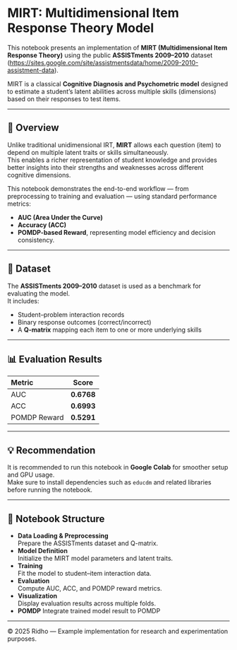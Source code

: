 # MIRT: Multidimensional Item Response Theory Model

This notebook presents an implementation of **MIRT (Multidimensional Item Response Theory)** using the public **ASSISTments 2009–2010** dataset  
(https://sites.google.com/site/assistmentsdata/home/2009-2010-assistment-data).

MIRT is a classical **Cognitive Diagnosis and Psychometric model** designed to estimate a student’s latent abilities across multiple skills (dimensions) based on their responses to test items.

---

## 📘 Overview
Unlike traditional unidimensional IRT, **MIRT** allows each question (item) to depend on multiple latent traits or skills simultaneously.  
This enables a richer representation of student knowledge and provides better insights into their strengths and weaknesses across different cognitive dimensions.

This notebook demonstrates the end-to-end workflow — from preprocessing to training and evaluation — using standard performance metrics:

- **AUC (Area Under the Curve)**
- **Accuracy (ACC)**
- **POMDP-based Reward**, representing model efficiency and decision consistency.

---

## 🧠 Dataset
The **ASSISTments 2009–2010** dataset is used as a benchmark for evaluating the model.  
It includes:
- Student–problem interaction records  
- Binary response outcomes (correct/incorrect)  
- A **Q-matrix** mapping each item to one or more underlying skills

---

## 📊 Evaluation Results
| Metric | Score |
|:-------|:------:|
| AUC | **0.6768** |
| ACC | **0.6993** |
| POMDP Reward | **0.5291** |

---

## 💡 Recommendation
It is recommended to run this notebook in **Google Colab** for smoother setup and GPU usage.  
Make sure to install dependencies such as `educdm` and related libraries before running the notebook.

---

## 📁 Notebook Structure
- **Data Loading & Preprocessing**  
  Prepare the ASSISTments dataset and Q-matrix.  
- **Model Definition**  
  Initialize the MIRT model parameters and latent traits.  
- **Training**  
  Fit the model to student–item interaction data.  
- **Evaluation**  
  Compute AUC, ACC, and POMDP reward metrics.  
- **Visualization**  
  Display evaluation results across multiple folds.
- **POMDP**
  Integrate trained model result to POMDP

---

© 2025 Ridho — Example implementation for research and experimentation purposes.
